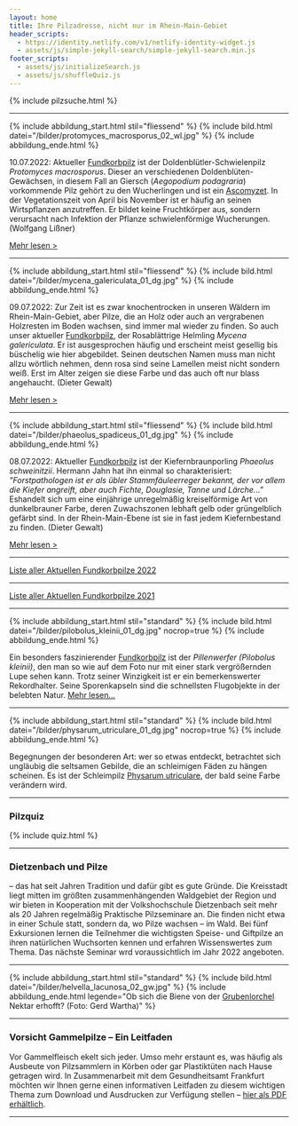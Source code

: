 ```yaml
---
layout: home
title: Ihre Pilzadresse, nicht nur im Rhein-Main-Gebiet
header_scripts:
  - https://identity.netlify.com/v1/netlify-identity-widget.js
  - assets/js/simple-jekyll-search/simple-jekyll-search.min.js
footer_scripts:
  - assets/js/initializeSearch.js
  - assets/js/shuffleQuiz.js
---
```

{% include pilzsuche.html %}

- - -

{% include abbildung_start.html stil="fliessend" %}
{% include bild.html datei="/bilder/protomyces_macrosporus_02_wl.jpg" %}
{% include abbildung_ende.html %}

10.07.2022: Aktueller [Fundkorbpilz](AA "Glossar-") ist der Doldenblütler-Schwielenpilz *Protomyces macrosporus*. Dieser an verschiedenen Doldenblüten-Gewächsen, in diesem Fall an Giersch (*Aegopodium podagraria*) vorkommende Pilz gehört zu den Wucherlingen und ist ein [Ascomyzet](Ascomyzeten "Glossar"). In der Vegetationszeit von April bis November ist er häufig an seinen Wirtspflanzen anzutreffen. Er bildet keine Fruchtkörper aus, sondern verursacht nach Infektion der Pflanze schwielenförmige Wucherungen.  (Wolfgang Lißner)

[Mehr lesen >](/pilze/protomyces-macrosporus-doldenblütler-schwielenpilz)

<div style="clear:  both"></div>

- - -

{% include abbildung_start.html stil="fliessend" %}
{% include bild.html datei="/bilder/mycena_galericulata_01_dg.jpg" %}
{% include abbildung_ende.html %}

09.07.2022: Zur Zeit ist es zwar knochentrocken in unseren Wäldern im Rhein-Main-Gebiet, aber Pilze, die an Holz oder auch an vergrabenen Holzresten im Boden wachsen, sind immer mal wieder zu finden. So auch unser aktueller [Fundkorbpilz](AA "Glossar-"), der Rosablättrige Helmling *Mycena galericulata*. Er ist ausgesprochen häufig und erscheint meist gesellig bis büschelig wie hier abgebildet. Seinen deutschen Namen muss man nicht allzu wörtlich nehmen, denn rosa sind seine Lamellen meist nicht sondern weiß. Erst im Alter zeigen sie diese Farbe und das auch oft nur blass angehaucht. (Dieter Gewalt)

[Mehr lesen >](/pilze/mycena-galericulata-rosablättriger-helmling)

<div style="clear:  both"></div>

- - -

{% include abbildung_start.html stil="fliessend" %}
{% include bild.html datei="/bilder/phaeolus_spadiceus_01_dg.jpg" %}
{% include abbildung_ende.html %}

08.07.2022: Aktueller [Fundkorbpilz](AA "Glossar-") ist der Kiefernbraunporling *Phaeolus schweinitzii*. Hermann Jahn hat ihn einmal so charakterisiert: *"Forstpathologen ist er als übler Stammfäuleerreger bekannt, der vor allem die Kiefer angreift, aber auch Fichte, Douglasie, Tanne und Lärche..."* Eshandelt sich um eine einjährige unregelmäßig kreiselförmige Art von dunkelbrauner Farbe, deren Zuwachszonen lebhaft gelb oder grüngelblich gefärbt sind. In der Rhein-Main-Ebene ist sie in fast jedem Kiefernbestand zu finden. (Dieter Gewalt)

[Mehr lesen >](/pilze/phaeolus-spadiceus-kiefernbraunporling)

<div style="clear:  both"></div>

- - -

[Liste aller Aktuellen Fundkorbpilze 2022](/artikel/liste-aller-aktuellen-fundkorbpilze-2022.html)

- - -

[Liste aller Aktuellen Fundkorbpilze 2021](/artikel/liste-aller-aktuellen-fundkorbpilze-2021.html)

- - -

{% include abbildung_start.html stil="standard" %}
{% include bild.html datei="/bilder/pilobolus_kleinii_01_dg.jpg" nocrop=true %}
{% include abbildung_ende.html %}

Ein besonders faszinierender [Fundkorbpilz](AA "Glossar-") ist der *Pillenwerfer (Pilobolus kleinii)*, den man so wie auf dem Foto nur mit einer stark vergrößernden Lupe sehen kann. Trotz seiner Winzigkeit ist er ein bemerkenswerter Rekordhalter. Seine Sporenkapseln sind die schnellsten Flugobjekte in der belebten Natur. [Mehr lesen...](/pilze/pilobolus-kleinii-pillenwerfer)

- - -

{% include abbildung_start.html stil="standard" %}
{% include bild.html datei="/bilder/physarum_utriculare_01_dg.jpg" nocrop=true %}
{% include abbildung_ende.html %}

Begegnungen der besonderen Art: wer so etwas entdeckt, betrachtet sich ungläubig die seltsamen Gebilde, die an schleimigen Fäden zu hängen scheinen. Es ist der Schleimpilz [Physarum utriculare](/pilze/physarum-utriculare-fadenfruchtschleimpilz), der bald seine Farbe verändern wird.

- - -

### Pilzquiz

{% include quiz.html %}

- - -

### Dietzenbach und Pilze

– das hat seit Jahren Tradition und dafür gibt es gute Gründe. Die Kreisstadt liegt mitten im größten zusammenhängenden Waldgebiet der Region und wir bieten in Kooperation mit der Volkshochschule Dietzenbach seit mehr als 20 Jahren regelmäßig Praktische Pilzseminare an. Die finden nicht etwa in einer Schule statt, sondern da, wo Pilze wachsen – im Wald. Bei fünf Exkursionen lernen die Teilnehmer die wichtigsten Speise- und Giftpilze an ihren natürlichen Wuchsorten kennen und erfahren Wissenswertes zum Thema. Das nächste Seminar wrd voraussichtlich im Jahr 2022 angeboten.  

- - -

{% include abbildung_start.html stil="standard" %}
{% include bild.html datei="/bilder/helvella_lacunosa_02_gw.jpg" %}
{% include abbildung_ende.html legende="Ob sich die Biene von der <a href='/pilze/helvella-lacunosa-grubenlorchel'>Grubenlorchel</a> Nektar erhofft?  (Foto: Gerd Wartha)" %}

- - -

### Vorsicht Gammelpilze – Ein Leitfaden

Vor Gammelfleisch ekelt sich jeder. Umso mehr erstaunt es, was häufig als Ausbeute von Pilzsammlern in Körben oder gar Plastiktüten nach Hause getragen wird. In Zusammenarbeit mit dem Gesundheitsamt Frankfurt möchten wir Ihnen gerne einen informativen Leitfaden zu diesem wichtigen Thema zum Download und Ausdrucken zur Verfügung stellen – [hier als PDF erhältlich](/assets/docs/Fundkorb.de-Gammelpilze.pdf).

- - -